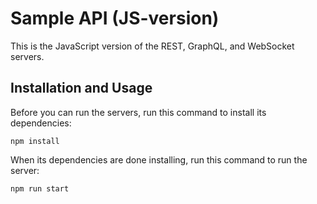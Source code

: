 # Sample API (JS-version)
This is the JavaScript version of the REST, GraphQL, and WebSocket servers.

## Installation and Usage
Before you can run the servers, run this command to install its dependencies:
```
npm install
```

When its dependencies are done installing, run this command to run the server:
```
npm run start
```